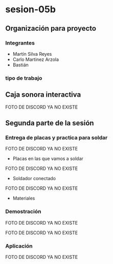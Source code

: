 # sesion-05b

## Organización para proyecto

### Integrantes

- Martín Silva Reyes
- Carlo Martinez Arzola
- Bastián

### tipo de trabajo

## Caja sonora interactiva

FOTO DE DISCORD YA NO EXISTE

###

## Segunda parte de la sesión

### Entrega de placas y practica para soldar

FOTO DE DISCORD YA NO EXISTE

- Placas en las que vamos a soldar

FOTO DE DISCORD YA NO EXISTE

- Soldador conectado

FOTO DE DISCORD YA NO EXISTE

- Materiales

### Demostración

FOTO DE DISCORD YA NO EXISTE

FOTO DE DISCORD YA NO EXISTE

### Aplicación

FOTO DE DISCORD YA NO EXISTE
